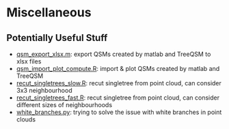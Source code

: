 # Miscellaneous
## Potentially Useful Stuff

* <a href = "https://github.com/zoeschindler/misc/blob/main/qsm_export_xlsx.m">qsm_export_xlsx.m</a>: export QSMs created by matlab and TreeQSM to xlsx files<br>
* <a href = "https://github.com/zoeschindler/misc/blob/main/qsm_import_plot_compute.R">qsm_import_plot_compute.R</a>: import & plot QSMs created by matlab and TreeQSM<br>
* <a href = "https://github.com/zoeschindler/misc/blob/main/recut_singletrees_slow.R">recut_singletrees_slow.R</a>: recut singletree from point cloud, can consider 3x3 neighbourhood
* <a href = "https://github.com/zoeschindler/misc/blob/main/recut_singletrees_fast.R">recut_singletrees_fast.R</a>: recut singletree from point cloud, can consider different sizes of neighbourhoods
* <a href = "https://github.com/zoeschindler/misc/blob/main/white_branches.py">white_branches.py</a>: trying to solve the issue with white branches in point clouds

